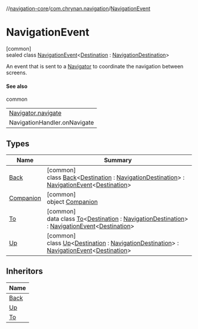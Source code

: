 //[navigation-core](../../../index.md)/[com.chrynan.navigation](../index.md)/[NavigationEvent](index.md)

# NavigationEvent

[common]\
sealed class [NavigationEvent](index.md)&lt;[Destination](index.md) : [NavigationDestination](../index.md#1223765350%2FClasslikes%2F-215881696)&gt;

An event that is sent to a [Navigator](../-navigator/index.md) to coordinate the navigation between screens.

#### See also

common

| |
|---|
| [Navigator.navigate](../-navigator/navigate.md) |
| NavigationHandler.onNavigate |

## Types

| Name | Summary |
|---|---|
| [Back](-back/index.md) | [common]<br>class [Back](-back/index.md)&lt;[Destination](-back/index.md) : [NavigationDestination](../index.md#1223765350%2FClasslikes%2F-215881696)&gt; : [NavigationEvent](index.md)&lt;[Destination](-back/index.md)&gt; |
| [Companion](-companion/index.md) | [common]<br>object [Companion](-companion/index.md) |
| [To](-to/index.md) | [common]<br>data class [To](-to/index.md)&lt;[Destination](-to/index.md) : [NavigationDestination](../index.md#1223765350%2FClasslikes%2F-215881696)&gt; : [NavigationEvent](index.md)&lt;[Destination](-to/index.md)&gt; |
| [Up](-up/index.md) | [common]<br>class [Up](-up/index.md)&lt;[Destination](-up/index.md) : [NavigationDestination](../index.md#1223765350%2FClasslikes%2F-215881696)&gt; : [NavigationEvent](index.md)&lt;[Destination](-up/index.md)&gt; |

## Inheritors

| Name |
|---|
| [Back](-back/index.md) |
| [Up](-up/index.md) |
| [To](-to/index.md) |
